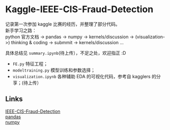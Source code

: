 # Kaggle-IEEE-CIS-Fraud-Detection
记录第一次参加 kaggle 比赛的经历，并整理了部分代码。   
新手学习之路：  
python 官方文档 -> pandas -> numpy -> kernels/discussion -> (visualization->) thinking & coding -> submmit -> kernels/discussion ...  

具体总结见 ```summary.ipynb```(待上传），不足之处，欢迎指正 :D
- ```FE.py``` 特征工程；
- ```modeltraining.py``` 模型训练和参数选择；
- ```visualization.ipynb``` 各种辅助 EDA 的可视化代码，参考自 kagglers 的分享；(待上传）  
## Links
[IEEE-CIS-Fraud-Detection](https://www.kaggle.com/c/ieee-fraud-detection)   
[pandas](https://pandas.pydata.org/pandas-docs/stable/index.html)  
[numpy](https://docs.scipy.org/doc/numpy/user/quickstart.html)  
